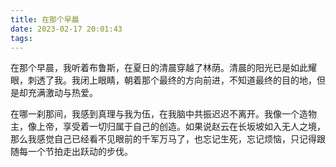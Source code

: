 ```yaml
---
title: 在那个早晨
date: 2023-02-17 20:01:43
tags:
---
```

在那个早晨，我听着布鲁斯，在夏日的清晨穿越了林荫。清晨的阳光已是如此耀眼，刺透了我。我闭上眼睛，朝着那个最终的方向前进，不知道最终的目的地，但是却充满激动与热爱。

在哪一刹那间，我感到真理与我为伍，在我脑中共振迟迟不离开。我像一个造物主，像上帝，享受着一切归属于自己的创造。如果说赵云在长坂坡如入无人之境，那么我感觉自己已经看不见眼前的千军万马了，也忘记生死，忘记烦恼，只记得跟随每一个节拍走出跃动的步伐。